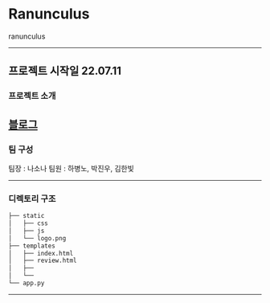 # Ranunculus
ranunculus

---
프로젝트 시작일 22.07.11
---
### 프로젝트 소개
[블로그](https://velog.io/@hahbr88/%EB%9D%BC%EB%84%8C%ED%81%98%EB%9F%AC%EC%8A%A4-%EC%9B%90%EB%8D%B0%EC%9D%B4-%ED%81%B4%EB%9E%98%EC%8A%A4-%EC%9B%B9%EC%95%B1)
---

### 팀 구성
팀장 : 나소나
팀원 : 하병노, 박진우, 김한빛

---
### 디렉토리 구조
```bash
├── static
│   ├── css
│   ├── js
│   └── logo.png
├── templates
│   ├── index.html
│   ├── review.html
│   ├── 
│   └── 
└── app.py
``` 
---
